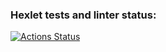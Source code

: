### Hexlet tests and linter status:
[![Actions Status](https://github.com/terehovandrej/frontend-project-lvl1/workflows/hexlet-check/badge.svg)](https://github.com/terehovandrej/frontend-project-lvl1/actions)